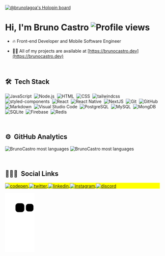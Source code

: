 [![@brunolagoa's Holopin board](https://holopin.me/brunolagoa)](https://holopin.io/@brunolagoa)

<h1 align="left">Hi, I'm Bruno Castro  <img src="https://komarev.com/ghpvc/?username=brunolagoa&color=yellow" alt="Profile views" /></h1>
<!-- <p align="left"> <img src="https://komarev.com/ghpvc/?username=brunolagoa&color=yellow" alt="Profile views" /> </p> -->

- 🔥 Front-end Developer and Mobile Software Engineer

- 👨‍💻 All of my projects are available at [https://brunocastro.dev](https://brunocastro.dev)

<br />

## 🛠 &nbsp;Tech Stack

![JavaScript](https://img.shields.io/badge/-JavaScript-05122A?style=for-the-badge&logo=javascript)&nbsp;
![Node.js](https://img.shields.io/badge/-Node.js-05122A?style=for-the-badge&logo=node.js)&nbsp;
![HTML](https://img.shields.io/badge/-HTML-05122A?style=for-the-badge&logo=HTML5)&nbsp;
![CSS](https://img.shields.io/badge/-CSS-05122A?style=for-the-badge&logo=CSS3&logoColor=1572B6)&nbsp;
![tailwindcss](https://img.shields.io/badge/-TAILWINDCSS-05122A?style=for-the-badge&logo=tailwindcss&logoColor=1572B6)&nbsp;
![styled-components](https://img.shields.io/badge/-styledComponents-05122A?style=for-the-badge&logo=styled-components&logoColor=1572B6)&nbsp;
![React](https://img.shields.io/badge/-React-05122A?style=for-the-badge&logo=react)&nbsp;
![React Native](https://img.shields.io/badge/-ReactNative-05122A?style=for-the-badge&logo=react)&nbsp;
![NextJS](https://img.shields.io/badge/-NextJS-05122A?style=for-the-badge&logo=next.js)&nbsp;
![Git](https://img.shields.io/badge/-Git-05122A?style=for-the-badge&logo=git)&nbsp;
![GitHub](https://img.shields.io/badge/-GitHub-05122A?style=for-the-badge&logo=github)&nbsp;
![Markdown](https://img.shields.io/badge/-Markdown-05122A?style=for-the-badge&logo=markdown)&nbsp;
![Visual Studio Code](https://img.shields.io/badge/-Visual%20Studio%20Code-05122A?style=for-the-badge&logo=visual-studio-code&logoColor=007ACC)&nbsp;
![PostgreSQL](https://img.shields.io/badge/-PostgreSQL-05122A?style=for-the-badge&logo=postgresql)&nbsp;
![MySQL](https://img.shields.io/badge/-MySQL-05122A?style=for-the-badge&logo=mysql)&nbsp;
![MongDB](https://img.shields.io/badge/-MongoDB-05122A?style=for-the-badge&logo=mongodb)&nbsp;
![SQLite](https://img.shields.io/badge/-SQLite-05122A?style=for-the-badge&logo=sqlite)&nbsp;
![Firebase](https://img.shields.io/badge/-firebase-05122A?style=for-the-badge&logo=firebase)&nbsp;
![Redis](https://img.shields.io/badge/-Redis-05122A?style=for-the-badge&logo=redis)&nbsp;

<br />

## ⚙️ &nbsp;GitHub Analytics

<p align="left">
<img width="420em" src="https://github-readme-stats-git-masterrstaa-rickstaa.vercel.app/api?username=brunolagoa&show_icons=true&layout=compact&theme=vision-friendly-dark" alt="BrunoCastro most languages"/>  
  
<img width="420em" src="https://github-readme-streak-stats.herokuapp.com/?user=brunolagoa&layout=compact&theme=vision-friendly-dark" alt="BrunoCastro most languages"/>
  
</p>

<br />

## 👨🏽‍🦲 &nbsp;Social Links

<p align="left" style="background:yellow">
<a href="https://codepen.io/brunolagoa" target="_blank">
  <img align="center" src="https://img.shields.io/badge/-brunolagoa-05122A?style=for-the-badge&logo=codepen" alt="codepen"/>
</a>
 
<a href="https://twitter.com/BrunoCa75097209" target="_blank">
  <img align="center" src="https://img.shields.io/badge/-brunocastro-05122A?style=for-the-badge&logo=twitter" alt="twitter"/>  
</a>
 
<a href="https://linkedin.com/in/brunovcastro" target="_blank">
  <img align="center" src="https://img.shields.io/badge/-brunocastro-05122A?style=for-the-badge&logo=linkedin" alt="linkedin"/>
</a>
 
<a href="https://instagram.com/brunovcastro" target="_blank">
 <img align="center" src="https://img.shields.io/badge/brunovcastro-05122A?style=for-the-badge&logo=instagram" alt="instagram"/>
</a>
 
<a href="https://discord.com/Bruno Castro#2817" target="_blank">
 <img align="center" src="https://img.shields.io/badge/BrunoCastro-05122A?style=for-the-badge&logo=discord" alt="discord"/>
</a>

![Snake animation](https://github.com/brunolagoa/brunolagoa/blob/output/github-contribution-grid-snake.svg)
</p>


<!---
BrunoLagoa/BrunoLagoa is a ✨ special ✨ repository because its `README.md` (this file) appears on your GitHub profile.
You can click the Preview link to take a look at your changes.
--->
